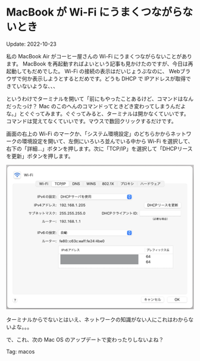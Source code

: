 # MacBook が Wi-Fi にうまくつながらないとき

Update: 2022-10-23

私の MacBook Air がコーヒー屋さんの Wi-Fi にうまくつながらないことがあります。
MacBook を再起動すればよいという記事も見かけたのですが、今日は再起動してもだめでした。
Wi-Fi の接続の表示はだいじょうぶなのに、
Webブラウザで何か表示しようとするとだめです。どうも
DHCP で IPアドレスが取得できていないような、、、


というわけでターミナルを開いて「前にもやったことあるけど、コマンドはなんだったっけ？
Mac のこのへんのコマンドってときどき変わってしまうんだよな。」とぐぐってみます。ぐぐってみると、ターミナルは開かなくていいです。コマンドは覚えてなくていいです。マウスで数回クリックするだけです。

画面の右上の Wi-Fi のマークか、「システム環境設定」のどちらかからネットワークの環境設定を開いて、左側にいろいろ並んでいる中から
Wi-Fi を選択して、右下の「詳細...」ボタンを押します。次に「TCP/IP」を選択して「DHCPリースを更新」ボタンを押します。

![ネットワーク詳細設定](20221023macdhcprenew01.png)

ターミナルからでないとはいえ、ネットワークの知識がない人にこれはわからないよな。。。

で、これ、次の Mac OS のアップデートで変わったりしないよね？

Tag: macos
